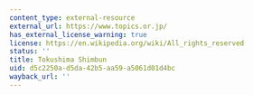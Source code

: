 ```yaml
---
content_type: external-resource
external_url: https://www.topics.or.jp/
has_external_license_warning: true
license: https://en.wikipedia.org/wiki/All_rights_reserved
status: ''
title: Tokushima Shimbun
uid: d5c2250a-d5da-42b5-aa59-a5061d01d4bc
wayback_url: ''
---
```

